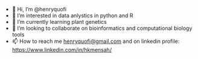 - 👋 Hi, I’m @henryquofi
- 👀 I’m interested in data anlystics in python and R
- 🌱 I’m currently learning plant genetics
- 💞️ I’m looking to collaborate on bioinformatics and computational biology tools
- 📫 How to reach me henryquofi@gmail.com and on linkedin profile: https://www.linkedin.com/in/hkmensah/

<!---
henryquofi/henryquofi is a ✨ special ✨ repository because its `README.md` (this file) appears on your GitHub profile.
You can click the Preview link to take a look at your changes.
--->
